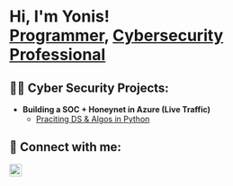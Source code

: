 <h1>Hi, I'm Yonis! <br/><a href="https://github.com/yonismuse">Programmer</a>, <a href="https://www.linkedin.com/in/yonis-muse/">Cybersecurity Professional</a></h1>

<h2>👨‍💻 Cyber Security Projects:</h2>

- <b>Building a SOC + Honeynet in Azure (Live Traffic)</b>
  - [Praciting DS & Algos in Python](https://github.com/joshmadakor1/Algorithms-Practice)




<h2> 🤳 Connect with me:</h2>


[<img align="left" alt="JoshMadakor | LinkedIn" width="22px" src="https://cdn.jsdelivr.net/npm/simple-icons@v3/icons/linkedin.svg" />][linkedin]



[linkedin]: https://www.linkedin.com/in/yonis-muse/

<!--
**joshmadakor1/joshmadakor1** is a ✨ _special_ ✨ repository because its `README.md` (this file) appears on your GitHub profile.

Here are some ideas to get you started:

- 🔭 I’m currently working on ...
- 🌱 I’m currently learning ...
- 👯 I’m looking to collaborate on ...
- 🤔 I’m looking for help with ...
- 💬 Ask me about ...
- 📫 How to reach me: ...
- 😄 Pronouns: ...
- ⚡ Fun fact: ...
-->
